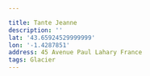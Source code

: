 ```yaml
---

title: Tante Jeanne
description: ''
lat: '43.65924529999999'
lon: '-1.4287851'
address: 45 Avenue Paul Lahary France
tags: Glacier
---
```

